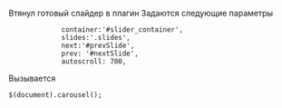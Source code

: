 ﻿Втянул готовый слайдер в плагин
Задаются следующие параметры
```
             container:'#slider_container',
             slides:'.slides',
             next:'#prevSlide',
             prev: '#nextSlide',
             autoscroll: 700,
```
Вызывается 
```
$(document).carousel();
```